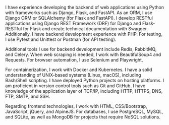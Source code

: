 I have experience developing the backend of web applications using Python with frameworks such as Django, Flask, and FastAPI. As an ORM, I use Django ORM or SQLAlchemy (for Flask and FastAPI).
I develop RESTful applications using Django REST Framework (DRF) for Django and Flask-RESTful for Flask and create technical documentation with Swagger.
Additionally, I have backend development experience with PHP.
For testing, I use Pytest and Unittest or Postman (for API testing).

Additional tools I use for backend development include Redis, RabbitMQ, and Celery.
When web scraping is needed, I work with BeautifulSoup4 and Requests.
For browser automation, I use Selenium and Playwright.

For containerization, I work with Docker and Kubernetes.
I have a solid understanding of UNIX-based systems (Linux, macOS), including Bash/Shell scripting.
I have deployed Python projects on hosting platforms.
I am proficient in version control tools such as Git and GitHub.
I have knowledge of the application layer of TCP/IP, including HTTP, HTTPS, DNS, FTP, SMTP, and SSH.

Regarding frontend technologies, I work with HTML, CSS/Bootstrap, JavaScript, jQuery, and AlpineJS.
For databases, I use PostgreSQL, MySQL, and SQLite, as well as MongoDB for projects that require NoSQL solutions.
